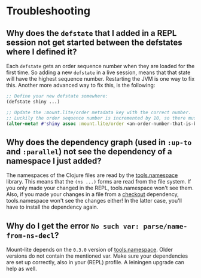 # Troubleshooting

## Why does the `defstate` that I added in a REPL session not get started between the defstates where I defined it?

Each `defstate` gets an order sequence number when they are loaded for the first time.
So adding a new `defstate` in a live session, means that that state will have the highest sequence number.
Restarting the JVM is one way to fix this.
Another more advanced way to fix this, is the following:
```clj
;; Define your new defstate somewhere:
(defstate shiny ...)

;; Update the :mount.lite/order metadata key with the correct number.
;; Luckily the order sequence number is incremented by 10, so there must som space left.
(alter-meta! #'shiny assoc :mount.lite/order <an-order-number-that-is-between-its-dependents-and-dependencies>)
```

## Why does the dependency graph (used in `:up-to` and `:parallel`) not see the dependency of a namespace I just added?

The namespaces of the Clojure files are read by the [tools.namespace](https://github.com/clojure/tools.namespace) library.
This means that the `(ns ...)` forms are read from the file system.
If you only made your changed in the REPL, tools.namespace won't see them.
Also, if you made your changes in a file from a [checkout](https://github.com/technomancy/leiningen/blob/master/doc/TUTORIAL.md#checkout-dependencies) dependency, tools.namespace won't see the changes either!
In the latter case, you'll have to install the dependency again.

## Why do I get the error `No such var: parse/name-from-ns-decl`?

Mount-lite depends on the `0.3.0` version of [tools.namespace](https://github.com/clojure/tools.namespace).
Older versions do not contain the mentioned var.
Make sure your dependencies are set up correctly, also in your (REPL) profile.
A leiningen upgrade can help as well.
